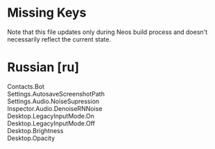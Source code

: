 # Missing Keys
Note that this file updates only during Neos build process and doesn't necessarily reflect the current state.

# Russian [ru]
Contacts.Bot  
Settings.AutosaveScreenshotPath  
Settings.Audio.NoiseSupression  
Inspector.Audio.DenoiseRNNoise  
Desktop.LegacyInputMode.On  
Desktop.LegacyInputMode.Off  
Desktop.Brightness  
Desktop.Opacity  

